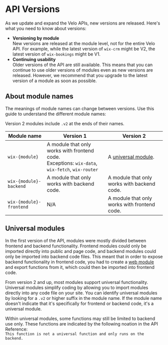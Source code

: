 


# API Versions


As we update and expand the Velo APIs, new versions are released. Here's what you need to know about versions:

* **Versioning by module**  
  New versions are released at the module level, not for the entire Velo API. For example, while the latest version of `wix-crm` might be V2, the latest version of `wix-bookings` might be V1.
* **Continuing usability**  
  Older versions of the API are still available. This means that you can continue to use older versions of modules even as new versions are released. However, we recommend that you upgrade to the latest version of a module as soon as possible.

## About module names 

The meanings of module names can change between versions. Use this guide to understand the different module names:

Version 2 modules include `.v2` at the ends of their names.

| Module name | Version 1| Version 2 |
| ----------- | --------- | --------- |
| `wix-{module}`| A module that only works with frontend code. <br/> Exceptions: `wix-data`, `wix-fetch`, `wix-router` | A [universal module](#universal-modules). |
| `wix-{module}-backend`| A module that only works with backend code. | A module that only works with backend code. |
| `wix-{module}-frontend`| N/A | A module that only works with frontend code. |

## Universal modules 

In the first version of the API, modules were mostly divided between frontend and backend functionality. Frontend modules could only be imported directly into public and page code, and backend modules could only be imported into backend code files. This meant that in order to expose backend functionality in frontend code, you had to create a [web module](https://support.wix.com/en/article/velo-web-modules-calling-backend-code-from-the-frontend) and export functions from it, which could then be imported into frontend code.

From version 2 and up, most modules support universal functionality. Universal modules simplify coding by allowing you to import modules directly into any code file on your site. You can identify universal modules by looking for a `.v2` or higher suffix in the module name. If the module name doesn't indicate that it's specifically for frontend or backend code, it's a universal module.

Within universal modules, some functions may still be limited to backend use only. These functions are indicated by the following noation in the API Reference:  
`
This function is not a universal function and only runs on the backend.
`

